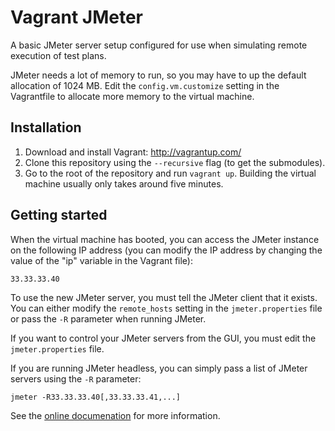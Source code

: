 Vagrant JMeter
==============

A basic JMeter server setup configured for use when simulating remote execution of test plans.

JMeter needs a lot of memory to run, so you may have to up the default allocation of 1024 MB. Edit the `config.vm.customize` setting in the Vagrantfile to allocate more memory to the virtual machine.


Installation
------------

1. Download and install Vagrant: http://vagrantup.com/
2. Clone this repository using the `--recursive` flag (to get the submodules).
3. Go to the root of the repository and run `vagrant up`. Building the virtual machine usually only takes around five minutes.


Getting started
---------------

When the virtual machine has booted, you can access the JMeter instance on the following IP address (you can modify the IP address by changing the value of the "ip" variable in the Vagrant file):

    33.33.33.40

To use the new JMeter server, you must tell the JMeter client that it exists. You can either modify the `remote_hosts` setting in the `jmeter.properties` file or pass the `-R` parameter when running JMeter.

If you want to control your JMeter servers from the GUI, you must edit the `jmeter.properties` file.

If you are running JMeter headless, you can simply pass a list of JMeter servers using the `-R` parameter:

    jmeter -R33.33.33.40[,33.33.33.41,...]

See the [online documenation](http://jmeter.apache.org/usermanual/remote-test.html) for more information.